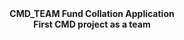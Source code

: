 <div align="center"> <b>CMD_TEAM Fund Collation Application<b></div>
  
<div align="center"><b>First CMD project as a team<b></div>
